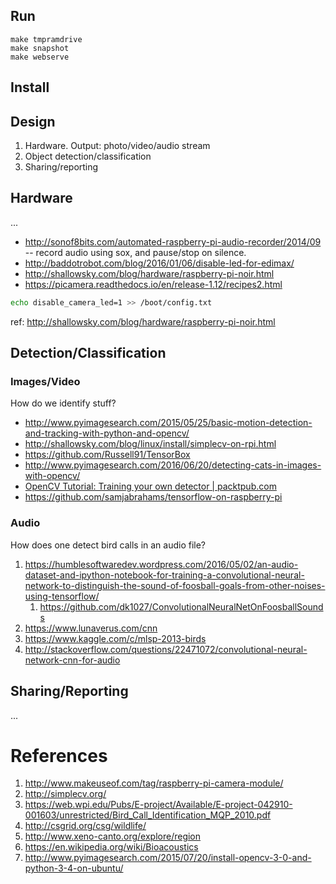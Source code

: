 
## Run

    make tmpramdrive
    make snapshot
    make webserve


## Install



## Design

1. Hardware. Output: photo/video/audio stream
2. Object detection/classification
3. Sharing/reporting


## Hardware

...

* http://sonof8bits.com/automated-raspberry-pi-audio-recorder/2014/09 -- record audio using sox, and pause/stop on silence.
* http://baddotrobot.com/blog/2016/01/06/disable-led-for-edimax/
* http://shallowsky.com/blog/hardware/raspberry-pi-noir.html
* https://picamera.readthedocs.io/en/release-1.12/recipes2.html

```sh
echo disable_camera_led=1 >> /boot/config.txt
```
ref: http://shallowsky.com/blog/hardware/raspberry-pi-noir.html


## Detection/Classification

### Images/Video

How do we identify stuff?

* http://www.pyimagesearch.com/2015/05/25/basic-motion-detection-and-tracking-with-python-and-opencv/
* http://shallowsky.com/blog/linux/install/simplecv-on-rpi.html
* https://github.com/Russell91/TensorBox
* http://www.pyimagesearch.com/2016/06/20/detecting-cats-in-images-with-opencv/
* [OpenCV Tutorial: Training your own detector | packtpub.com](https://www.youtube.com/watch?v=WEzm7L5zoZE)
* https://github.com/samjabrahams/tensorflow-on-raspberry-pi


### Audio

How does one detect bird calls in an audio file?

1. https://humblesoftwaredev.wordpress.com/2016/05/02/an-audio-dataset-and-ipython-notebook-for-training-a-convolutional-neural-network-to-distinguish-the-sound-of-foosball-goals-from-other-noises-using-tensorflow/
    1. https://github.com/dk1027/ConvolutionalNeuralNetOnFoosballSounds
2. https://www.lunaverus.com/cnn
3. https://www.kaggle.com/c/mlsp-2013-birds
4. http://stackoverflow.com/questions/22471072/convolutional-neural-network-cnn-for-audio


## Sharing/Reporting

...


# References

1. http://www.makeuseof.com/tag/raspberry-pi-camera-module/
2. http://simplecv.org/
3. https://web.wpi.edu/Pubs/E-project/Available/E-project-042910-001603/unrestricted/Bird_Call_Identification_MQP_2010.pdf
4. http://csgrid.org/csg/wildlife/
5. http://www.xeno-canto.org/explore/region
6. https://en.wikipedia.org/wiki/Bioacoustics
7. http://www.pyimagesearch.com/2015/07/20/install-opencv-3-0-and-python-3-4-on-ubuntu/

